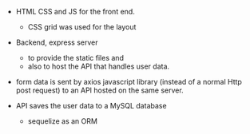 * HTML CSS and JS for the front end.
    * CSS grid was used for the layout 
* Backend, express server 
    * to provide the static files and 
    * also to host the API that handles user data.  

* form data is sent by axios javascript library (instead of a normal Http post request) to an API hosted on the same server. 
* API saves the user data to a MySQL database
    * sequelize as an ORM
